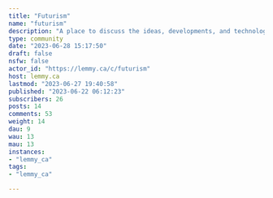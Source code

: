 ```yaml
---
title: "Futurism" 
name: "futurism"
description: "A place to discuss the ideas, developments, and technology that can and will shape the future of civilization. Tenats: (1) Concepts are often better treated in isolation -- eg: what if energy became near zero cost?     (2) Consider the law of unintended consequences -- eg: if this happens, then these other systems fail     (3) Pseudoscience and speculative physics are not welcome. Keep it grounded in reality.    (4) We are here to explore the parameter spaces of the future -- these includes political system changes that advances may trigger. Keep political discussions abstract and not about current affairs.     (5) No pumping of vapourware -- eg: battery tech announcements.See also: [!retrotechnology@lemmy.ca](/c/retrotechnology@lemmy.ca) and [!predictions@lemmy.ca](/c/predictions@lemmy.ca) "
type: community
date: "2023-06-28 15:17:50"
draft: false
nsfw: false
actor_id: "https://lemmy.ca/c/futurism"
host: lemmy.ca
lastmod: "2023-06-27 19:40:58"
published: "2023-06-22 06:12:23"
subscribers: 26
posts: 14
comments: 53
weight: 14
dau: 9
wau: 13
mau: 13
instances:
- "lemmy_ca"
tags: 
- "lemmy_ca"

---
```

